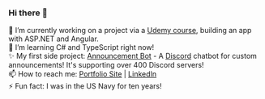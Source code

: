 ### Hi there 👋

🔭 I’m currently working on a project via a <a target="_blank" href="https://www.udemy.com/course/build-an-app-with-aspnet-core-and-angular-from-scratch/">Udemy course</a>, building an app with ASP.NET and Angular.<br>
🌱 I’m learning C# and TypeScript right now!<br>
✨ My first side project: <a target="_blank" href="https://www.announcementbot.live/">Announcement Bot</a> - A <a target="_blank" href="https://discord.com/">Discord</a> chatbot for custom announcements! It's supporting over 400 Discord servers!<br>
📫 How to reach me: <a target="_blank" href="https://www.bubeez.dev/">Portfolio Site</a> | <a target="_blank" href="https://www.linkedin.com/in/cwblount/">LinkedIn</a><br>
⚡ Fun fact: I was in the US Navy for ten years!
